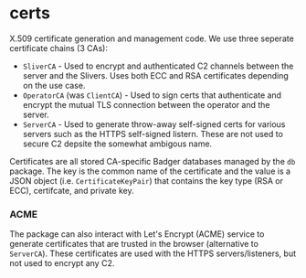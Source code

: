 certs
======

X.509 certificate generation and management code. We use three seperate certificate chains (3 CAs):

 * `SliverCA` - Used to encrypt and authenticated C2 channels between the server and the Slivers. Uses both ECC and RSA certificates depending on the use case.
 * `OperatorCA` (was `ClientCA`) - Used to sign certs that authenticate and encrypt the mutual TLS connection between the operator and the server.
 * `ServerCA` - Used to generate throw-away self-signed certs for various servers such as the HTTPS self-signed listern. These are not used to secure C2 depsite the somewhat ambigous name.

Certificates are all stored CA-specific Badger databases managed by the `db` package. The key is the common name of the certificate and the value is a JSON object (i.e. `CertificateKeyPair`) that contains the key type (RSA or ECC), certifcate, and private key.

### ACME

The package can also interact with Let's Encrypt (ACME) service to generate certificates that are trusted in the browser (alternative to `ServerCA`). These certificates are used with the HTTPS servers/listeners, but not used to encrypt any C2.

